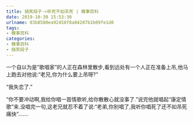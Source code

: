 ```yaml
---
title: 搞笑段子->听死不如吊死 | 糗事百科
date: 2019-10-30 15:53:30
urlname: 03b8580ea92458f8a84207b1b09fe1d0
tags: 
- 糗事百科
categories:
- 糗事百科
- 搞笑段子
---
```

一个自以为是”歌唱家”的人正在森林里散步,看到远处有一个人正在准备上吊,他马上跑去对他说:“老兄,你为什么要上吊呀?”

“我失恋了.”

“你不要冲动啊,我给你唱一首情歌听,给你散散心就没事了.”说完他就唱起“康定情歌”来.没唱完一句,这老兄就忍不着了说:“老弟,你别唱了,我听你唱死了还不如吊死痛快”…….


